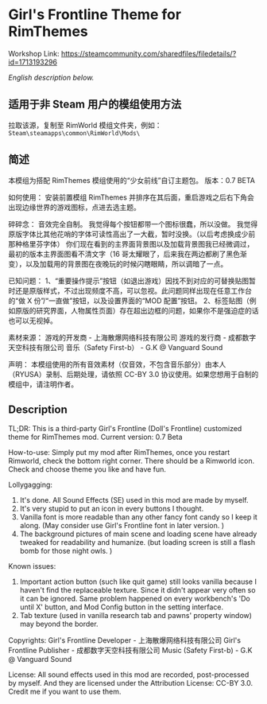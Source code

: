 # Girl's Frontline Theme for RimThemes

Workshop Link: https://steamcommunity.com/sharedfiles/filedetails/?id=1713193296

*English description below.* 



## 适用于非 Steam 用户的模组使用方法

拉取该源，复制至 RimWorld 模组文件夹，例如：`Steam\steamapps\common\RimWorld\Mods\`



## 简述

本模组为搭配 RimThemes 模组使用的“少女前线”自订主题包。
版本：0.7 BETA

如何使用：
安装前置模组 RimThemes 并排序在其后面，重启游戏之后右下角会出现边缘世界的游戏图标，点进去选主题。

碎碎念：
音效完全自制。
我觉得每个按钮都带一个图标很蠢，所以没做。
我觉得原版字体比其他花哨的字体可读性高出了一大截，暂时没换。（以后考虑换成少前那种格里芬字体）
你们现在看到的主界面背景图以及加载背景图我已经微调过，最初的版本主界面图看不清文字（16 哥太耀眼了，后来我在两边都刷了黑色渐变），以及加载用的背景图在夜晚玩的时候闪瞎眼睛，所以调暗了一点。

已知问题：
1、“重要操作提示”按钮（如退出游戏）因找不到对应的可替换贴图暂时还是原版样式，不过出现频度不高，可以忽视。此问题同样出现在任意工作台的“做 X 份”/“一直做”按钮，以及设置界面的“MOD 配置”按钮。
2、标签贴图（例如原版的研究界面，人物属性页面）存在超出边框的问题，如果你不是强迫症的话也可以无视掉。

素材来源：
游戏的开发商 - 上海散爆网络科技有限公司
游戏的发行商 - 成都数字天空科技有限公司
音乐（Safety First-b） - G.K @ Vanguard Sound

声明：
本模组使用的所有音效素材（仅音效，不包含音乐部分）由本人（RYUSA）录制、后期处理，请依照 CC-BY 3.0 协议使用。如果您想用于自制的模组中，请注明作者。



## Description

TL;DR: This is a third-party Girl's Frontline (Doll's Frontline) customized theme for RimThemes mod. 
Current version: 0.7 Beta

How-to-use: 
Simply put my mod after RimThemes, once you restart Rimworld, check the bottom right corner. There should be a Rimworld icon. Check and choose theme you like and have fun.

Lollygagging: 
1. It's done. All Sound Effects (SE) used in this mod are made by myself. 
2. It's very stupid to put an icon in every buttons I thought. 
3. Vanilla font is more readable than any other fancy font candy so I keep it along. (May consider use Girl's Frontline font in later version. )
4. The background pictures of main scene and loading scene have already tweaked for readability and humanize. (but loading screen is still a flash bomb for those night owls. )

Known issues: 
1. Important action button (such like quit game) still looks vanilla because I haven't find the replaceable texture. Since it didn't appear very often so it can be ignored. Same problem happened on every workbench's 'Do until X' button, and Mod Config button in the setting interface. 
2. Tab texture (used in vanilla research tab and pawns' property window) may beyond the border. 

Copyrights: 
Girl's Frontline Developer - 上海散爆网络科技有限公司
Girl's Frontline Publisher - 成都数字天空科技有限公司
Music (Safety First-b) - G.K @ Vanguard Sound

License: 
All sound effects used in this mod are recorded, post-processed by myself. And they are licensed under the Attribution License: CC-BY 3.0. Credit me if you want to use them.